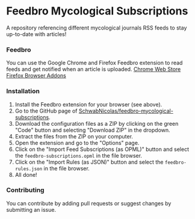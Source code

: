 # Feedbro Mycological Subscriptions
A repository referencing different mycological journals RSS feeds to stay up-to-date with articles!

### Feedbro
You can use the Google Chrome and Firefox Feedbro extension to read feeds and get notified when an article is uploaded.
[Chrome Web Store](https://chrome.google.com/webstore/detail/feedbro/mefgmmbdailogpfhfblcnnjfmnpnmdfa)
[Firefox Browser Addons](https://addons.mozilla.org/en-US/firefox/addon/feedbroreader/)

### Installation
1. Install the Feedbro extension for your browser (see above).
2. Go to the GitHub page of [SchwabNicolas/feedbro-mycological-subscriptions](https://github.com/SchwabNicolas/feedbro-mycological-subscriptions).
3. Download the configuration files as a ZIP by clicking on the green "Code" button and selecting "Download ZIP" in the dropdown.
4. Extract the files from the ZIP on your computer.
5. Open the extension and go to the "Options" page.
6. Click on the "Import Feed Subscriptions (as OPML)" button and select the ```feedbro-subscriptions.opml``` in the file browser.
7. Click on the "Import Rules (as JSON)" button and select the ```feedbro-rules.json``` in the file browser.
8. All done!

### Contributing
You can contribute by adding pull requests or suggest changes by submitting an issue.
